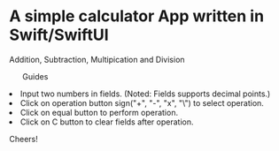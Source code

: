 <h1>A simple calculator App written in Swift/SwiftUI</h1>
<p>Addition, Subtraction, Multipication and Division</p>

<ul>Guides</ul>
<li>Input two numbers in fields. (Noted: Fields supports decimal points.)</li>
<li>Click on operation button sign("+", "-", "x", "\") to select operation.</li>
<li>Click on equal button to perform operation.</li>
<li>Click on C button to clear fields after operation.</li>
<p>Cheers!</p>
